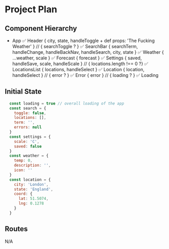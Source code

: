 # Project Plan

## Component Hierarchy

+ App
  ✅ Header { city, state, handleToggle + def props: 'The Fucking Weather' }
  // { searchToggle ? }
  ✅ SearchBar { searchTerm, handleChange, handleBackNav, handleSearch, city, state }
  ✅ Weather { ...weather, scale }
  ✅ Forecast { forecast }
  ✅ Settings {  saved, handleSave, scale, handleScale }
  // { locations.length !== 0 ?}
  ✅ LocationsList { locations, handleSelect }
    ✅ Location { location, handleSelect }
  // { error ? }
  ✅ Error { error }
  // { loading ? }
  ✅ Loading

## Initial State

```javascript
  const loading = true // overall loading of the app
  const search = {
    toggle: false,
    locations: [],
    term: '',
    errors: null
  }
  const settings = {
    scale: 'C',
    saved: false
  }
  const weather = {
    temp: 0,
    description: '',
    icon: ''
  }
  const location = {
    city: 'London',
    state: 'England',
    coord: {
      lat: 51.5074,
      lng: 0.1278
    }
  }
```

## Routes

N/A
